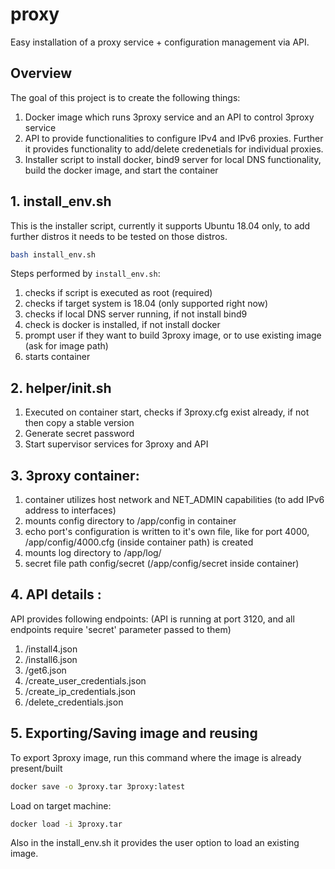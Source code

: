 # proxy
Easy installation of a proxy service + configuration management via API.

## Overview 

The goal of this project is to create the following things: 

1. Docker image which runs 3proxy service and an API to control 3proxy service 
2. API to provide functionalities to configure IPv4 and IPv6 proxies. Further it provides functionality to add/delete credenetials for individual proxies. 
3. Installer script to install docker, bind9 server for local DNS functionality, build the docker image, and start the container 
		
## 1. install_env.sh 
	
This is the installer script, currently it supports Ubuntu 18.04 only, to add further distros it needs to be tested on those distros. 

```bash
bash install_env.sh 
```

Steps performed by `install_env.sh`:

1. checks if script is executed as root (required)
2. checks if target system is 18.04 (only supported right now)
3. checks if local DNS server running, if not install bind9 
4. check is docker is installed, if not install docker 
5. prompt user if they want to build 3proxy image, or to use existing image (ask for image path)
6. starts container 
			
## 2. helper/init.sh 

1. Executed on container start, checks if 3proxy.cfg exist already, if not then copy a stable version 
2. Generate secret password 
3. Start supervisor services for 3proxy and API 
	
## 3. 3proxy container: 
	
1. container utilizes host network and NET_ADMIN capabilities (to add IPv6 address to interfaces)
2. mounts config directory to /app/config in container 
3. echo port's configuration is written to it's own file, like for port 4000, /app/config/4000.cfg (inside container path) is created 
4. mounts log directory to /app/log/
5. secret file path config/secret (/app/config/secret inside container)

## 4. API details : 

API provides following endpoints: (API is running at port 3120, and all endpoints require 'secret' parameter passed to them)
	
1. /install4.json
2. /install6.json
3. /get6.json
4. /create_user_credentials.json
5. /create_ip_credentials.json
7. /delete_credentials.json
	
## 5. Exporting/Saving image and reusing 

To export 3proxy image, run this command where the image is already present/built 
	
```bash
docker save -o 3proxy.tar 3proxy:latest
```

Load on target machine:

```bash
docker load -i 3proxy.tar
```

Also in the install_env.sh it provides the user option to load an existing image. 
